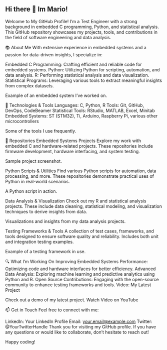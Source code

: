 ## Hi there 👋 Im Mario!

Welcome to My GitHub Profile!
I’m a Test Engineer with a strong background in embedded C programming, Python, and statistical analysis. This GitHub repository showcases my projects, tools, and contributions in the field of software engineering and data analysis.

📚 About Me
With extensive experience in embedded systems and a passion for data-driven insights, I specialize in:

Embedded C Programming: Crafting efficient and reliable code for embedded systems.
Python: Utilizing Python for scripting, automation, and data analysis.
R: Performing statistical analysis and data visualization.
Statistical Programs: Leveraging various tools to extract meaningful insights from complex datasets.

Example of an embedded system I’ve worked on.

🔧 Technologies & Tools
Languages: C, Python, R
Tools: Git, GitHub, DevOps, CodeBeamer
Statistical Tools: RStudio, MATLAB, Excel, Minitab
Embedded Systems: ST (STM32), Ti, Arduino, Raspberry Pi, various other microcontrollers
 

Some of the tools I use frequently.

📁 Repositories
Embedded Systems Projects
Explore my work with embedded C and hardware-related projects. These repositories include firmware development, hardware interfacing, and system testing.


Sample project screenshot.

Python Scripts & Utilities
Find various Python scripts for automation, data processing, and more. These repositories demonstrate practical uses of Python in real-world scenarios.


A Python script in action.

Data Analysis & Visualization
Check out my R and statistical analysis projects. These include data cleaning, statistical modeling, and visualization techniques to derive insights from data.


Visualizations and insights from my data analysis projects.

Testing Frameworks & Tools
A collection of test cases, frameworks, and tools designed to ensure software quality and reliability. Includes both unit and integration testing examples.


Example of a testing framework in use.

🔍 What I’m Working On
Improving Embedded Systems Performance: Optimizing code and hardware interfaces for better efficiency.
Advanced Data Analysis: Exploring machine learning and predictive analytics using Python and R.
Open Source Contributions: Engaging with the open-source community to enhance testing frameworks and tools.
Video: My Latest Project

Check out a demo of my latest project.
Watch Video on YouTube

📫 Get in Touch
Feel free to connect with me:

LinkedIn: Your LinkedIn Profile
Email: your.email@example.com
Twitter: @YourTwitterHandle
Thank you for visiting my GitHub profile. If you have any questions or would like to collaborate, don’t hesitate to reach out!

Happy coding!
